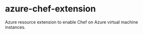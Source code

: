azure-chef-extension
====================

Azure resource extension to enable Chef on Azure virtual machine instances.
